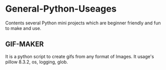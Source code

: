 # General-Python-Useages
Contents several Python mini projects which are beginner friendly and fun to make and use.

## GIF-MAKER
It is a python script to create gifs from any format of Images. It usage's pillow 8.3.2, os, logging, glob.


